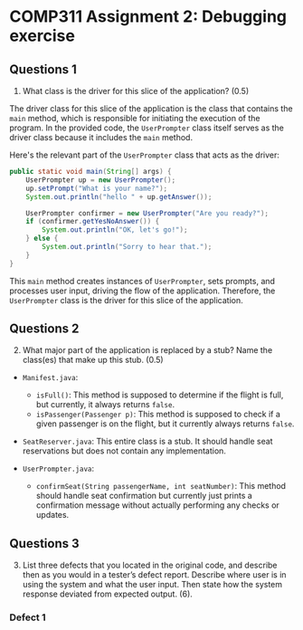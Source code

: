 # COMP311 Assignment 2: Debugging exercise

## Questions 1

1. What class is the driver for this slice of the application? (0.5)

The driver class for this slice of the application is the class that contains the `main` method, which is responsible for initiating the execution of the program. In the provided code, the `UserPrompter` class itself serves as the driver class because it includes the `main` method.

Here's the relevant part of the `UserPrompter` class that acts as the driver:

```java
public static void main(String[] args) {
    UserPrompter up = new UserPrompter();
    up.setPrompt("What is your name?");
    System.out.println("hello " + up.getAnswer());

    UserPrompter confirmer = new UserPrompter("Are you ready?");
    if (confirmer.getYesNoAnswer()) {
        System.out.println("OK, let's go!");
    } else {
        System.out.println("Sorry to hear that.");
    }
}
```

This `main` method creates instances of `UserPrompter`, sets prompts, and processes user input, driving the flow of the application. Therefore, the `UserPrompter` class is the driver for this slice of the application.

## Questions 2

2. What major part of the application is replaced by a stub? Name the class(es) that make up this stub.
(0.5)

- `Manifest.java`:
  - `isFull()`: This method is supposed to determine if the flight is full, but currently, it always returns `false`.
  - `isPassenger(Passenger p)`: This method is supposed to check if a given passenger is on the flight, but it currently always returns `false`.

- `SeatReserver.java`: This entire class is a stub. It should handle seat reservations but does not contain any implementation.

- `UserPrompter.java`:
  - `confirmSeat(String passengerName, int seatNumber)`: This method should handle seat confirmation but currently just prints a confirmation message without actually performing any checks or updates.

## Questions 3

3. List three defects that you located in the original code, and describe then as you would in a tester’s
defect report. Describe where user is in using the system and what the user input. Then state how
the system response deviated from expected output. (6).

### Defect 1


